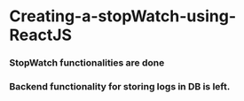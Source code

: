 # Creating-a-stopWatch-using-ReactJS

### StopWatch functionalities are done
### Backend functionality for storing logs in DB is left.
